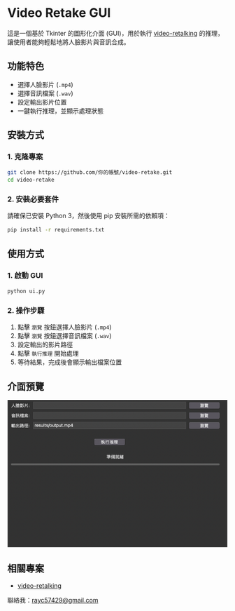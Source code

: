 # Video Retake GUI

這是一個基於 Tkinter 的圖形化介面 (GUI)，用於執行 [video-retalking](https://github.com/OpenTalker/video-retalking) 的推理，讓使用者能夠輕鬆地將人臉影片與音訊合成。

## 功能特色
- 選擇人臉影片 (`.mp4`)
- 選擇音訊檔案 (`.wav`)
- 設定輸出影片位置
- 一鍵執行推理，並顯示處理狀態

## 安裝方式
### 1. 克隆專案
```bash
git clone https://github.com/你的帳號/video-retake.git
cd video-retake
```

### 2. 安裝必要套件
請確保已安裝 Python 3，然後使用 pip 安裝所需的依賴項：
```bash
pip install -r requirements.txt
```

## 使用方式
### 1. 啟動 GUI
```bash
python ui.py
```

### 2. 操作步驟
1. 點擊 `瀏覽` 按鈕選擇人臉影片 (`.mp4`)
2. 點擊 `瀏覽` 按鈕選擇音訊檔案 (`.wav`)
3. 設定輸出的影片路徑
4. 點擊 `執行推理` 開始處理
5. 等待結果，完成後會顯示輸出檔案位置

## 介面預覽
![Video Retake GUI](img/aa.png)

## 相關專案
- [video-retalking](https://github.com/OpenTalker/video-retalking)

聯絡我：rayc57429@gmail.com
